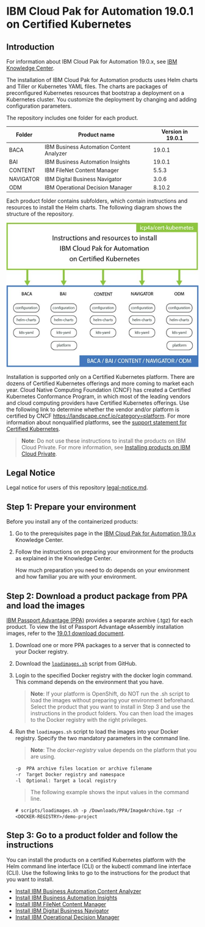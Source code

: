 
# IBM Cloud Pak for Automation 19.0.1 on Certified Kubernetes

## Introduction

For information about IBM Cloud Pak for Automation 19.0.x, see [IBM Knowledge Center](https://www.ibm.com/support/knowledgecenter/SSYHZ8_19.0.x/welcome/kc_welcome_dba_distrib.html).

The installation of IBM Cloud Pak for Automation products uses Helm charts and Tiller or Kubernetes YAML files. The charts are packages of preconfigured Kubernetes resources that bootstrap a deployment on a Kubernetes cluster. You customize the deployment by changing and adding configuration parameters.

The repository includes one folder for each product.

| Folder 	| Product name 	| Version in 19.0.1 |
|------------	|----------------------------------	|------------- |
| BACA 	| IBM Business Automation Content Analyzer | 19.0.1 |
| BAI 	| IBM Business Automation Insights | 19.0.1 |
| CONTENT 	| IBM FileNet Content Manager | 5.5.3 |
| NAVIGATOR 	| IBM Digital Business Navigator | 3.0.6 |
| ODM 	| IBM Operational Decision Manager | 8.10.2 |

Each product folder contains subfolders, which contain instructions and resources to install the Helm charts. The following diagram shows the structure of the repository.

<img src="images/diag_icp4a_k8s.jpg">

Installation is supported only on a Certified Kubernetes platform. There are dozens of Certified Kubernetes offerings and more coming to market each year. Cloud Native Computing Foundation (CNCF) has created a Certified Kubernetes Conformance Program, in which most of the leading vendors and cloud computing providers have Certified Kubernetes offerings. Use the following link to determine whether the vendor and/or platform is certified by CNCF https://landscape.cncf.io/category=platform. For more information about nonqualified platforms, see the [support statement for Certified Kubernetes](http://www.ibm.com/support/docview.wss?uid=ibm10876926).

> **Note**: Do not use these instructions to install the products on IBM Cloud Private. For more information, see [Installing products on IBM Cloud Private](https://www.ibm.com/support/knowledgecenter/SSYHZ8_19.0.x/com.ibm.dba.install/topics/tsk_install_icp.html).

## Legal Notice

Legal notice for users of this repository [legal-notice.md](legal-notice.md).

## Step 1: Prepare your environment

Before you install any of the containerized products:

1. Go to the prerequisites page in the [IBM Cloud Pak for Automation 19.0.x](https://www.ibm.com/support/knowledgecenter/SSYHZ8_19.0.x/com.ibm.dba.install/k8s_topics/tsk_prepare_env_k8s.html) Knowledge Center.
2. Follow the instructions on preparing your environment for the products as explained in the Knowledge Center.

   How much preparation you need to do depends on your environment and how familiar you are with your environment.
   
##  Step 2: Download a product package from PPA and load the images

[IBM Passport Advantage (PPA)](https://www-01.ibm.com/software/passportadvantage/pao_customer.html) provides a separate archive (.tgz) for each product. To view the list of Passport Advantage eAssembly installation images, refer to the [19.0.1 download document](http://www.ibm.com/support/docview.wss?uid=ibm10878709).

1. Download one or more PPA packages to a server that is connected to your Docker registry.
2. Download the [`loadimages.sh`](scripts/loadimages.sh) script from GitHub.
3. Login to the specified Docker registry with the docker login command. 
   This command depends on the environment that you have.    
   > **Note**: If your platform is OpenShift, do NOT run the .sh script to load the images without preparing your environment beforehand. Select the product that you want to install in Step 3 and use the instructions in the product folders. You can then load the images to the Docker registry with the right privileges.
4. Run the `loadimages.sh` script to load the images into your Docker registry. Specify the two mandatory parameters in the command line.

   > **Note**: The *docker-registry* value depends on the platform that you are using.

   ```
   -p  PPA archive files location or archive filename
   -r  Target Docker registry and namespace
   -l  Optional: Target a local registry
   ```
   
   > The following example shows the input values in the command line.

   ```
   # scripts/loadimages.sh -p /Downloads/PPA/ImageArchive.tgz -r <DOCKER-REGISTRY>/demo-project
   ```

## Step 3: Go to a product folder and follow the instructions

You can install the products on a certified Kubernetes platform with the Helm command line interface (CLI) or the kubectl command line interface (CLI). Use the following links to go to the instructions for the product that you want to install.

- [Install IBM Business Automation Content Analyzer](BACA/README.md)
- [Install IBM Business Automation Insights](BAI/README.md)
- [Install IBM FileNet Content Manager](CONTENT/README.md)
- [Install IBM Digital Business Navigator](NAVIGATOR/README.md)
- [Install IBM Operational Decision Manager](ODM/README.md)
